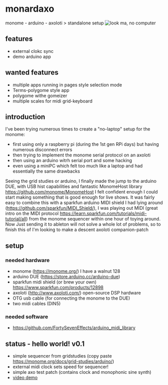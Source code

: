 # monardaxo
monome - arduino - axoloti > standalone setup
![look ma, no computer](https://github.com/kaosbeat/monardaxo/raw/master/IMG_20180520_175604-ANIMATION.gif "blinking lights")

## features
- external clokc sync
- demo arduino app

## wanted features
- multiple apps running in pages style selection mode
- Terms-polygome style app
- polygome withe gomeizer
- multiple scales for midi grid-keyboard

## introduction
I've been trying numerous times to create a "no-laptop" setup for the monome:
 - first using only a raspberry pi (during the 1st gen RPi days) but having numerous disconnect errors
 - then trying to implement the monome serial protocol on an axoloti
 - then using an arduino witrh serial port and some hacking
 - even using a miniPC which felt too much like a laptop and had essentially the same drawbacks

Seeing the grid studies or arduino, I finally made the jump to the arduino DUE, with USB hist capabilities and fantastic MonomeHost library https://github.com/monome/MonomeHost I felt confident enough I could start making something that is good enough for live shows. It was fairly easy to combine this with a sparkfun arduino MIDI shield I had lying around (https://github.com/sparkfun/MIDI_Shield/), I was playing out MIDI (great intro on the MIDI protocol https://learn.sparkfun.com/tutorials/midi-tutorial/all) from the monome sequencer within one hour of toying around. 
Now Just sending it to ableton will not solve a whole lot of problems, so to finish this of I'm looking to make a descent axoloti companion-patch

## setup
### needed hardware
- monome (https://monome.org/) I have a walnut 128
- arduino DUE (https://store.arduino.cc/arduino-due)
- sparkfun midi shield (or brew your own) https://www.sparkfun.com/products/12898
- axoloti (http://www.axoloti.com/) open-source DSP hardware 
- OTG usb cable (for connecting the monome to the DUE)
- two midi cables (DIN5)

### needed software
- https://github.com/FortySevenEffects/arduino_midi_library


## status - hello world! v0.1
- simple sequencer from gridstudies (copy paste https://monome.org/docs/grid-studies/arduino/)
- external midi clock sets speed for sequencer!
- simple axo test patch (contains clock and monophonic sine synth)
- [video demo](https://photos.app.goo.gl/46T9G2FQWuUtTKzF3)









